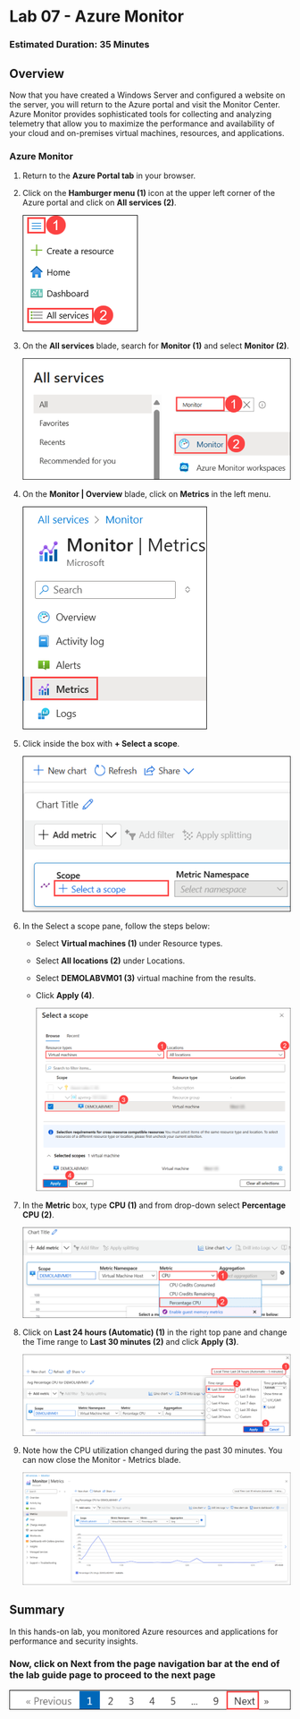 ﻿# Lab 07 - Azure Monitor

### Estimated Duration: 35 Minutes

## Overview
 
Now that you have created a Windows Server and configured a website on the server, you will return to the Azure portal and visit the Monitor Center. Azure Monitor provides sophisticated tools for collecting and analyzing telemetry that allow you to maximize the performance and availability of your cloud and on-premises virtual machines, resources, and applications.

### Azure Monitor

1. Return to the **Azure Portal tab** in your browser.

2. Click on the **Hamburger menu (1)** icon at the upper left corner of the Azure portal and click on **All services (2)**.

   ![](../instructions/images/Lab3-00.png)

3. On the **All services** blade, search for **Monitor (1)** and select **Monitor (2)**.

   ![](../instructions/images/Lab6-00.png)

3. On the **Monitor | Overview** blade, click on **Metrics** in the left menu.

   ![](../instructions/images/Lab6-01.png)

4. Click inside the box with **+ Select a scope**.

   ![Azure Monitor metric scope](images/Lab6-05.png)

5. In the Select a scope pane, follow the steps below:
 
   - Select **Virtual machines (1)** under Resource types.

   - Select **All locations (2)** under Locations.
    
   - Select <copy>**DEMOLABVM01 (3)** </copy> virtual machine from the results.

   - Click **Apply (4)**.

     ![Azure Monitor metric adding scope](images/Lab6-06.png) 

6. In the **Metric** box, type <copy>**CPU (1)**</copy> and from drop-down select **Percentage CPU (2)**.

    ![Azure Monitor metric cpu](images/Lab6-02.png)

7. Click on **Last 24 hours (Automatic) (1)** in the right top pane and change the Time range to **Last 30 minutes (2)** and click **Apply (3)**.

    ![](../instructions/images/Lab6-03.png)

8. Note how the CPU utilization changed during the past 30 minutes. You can now close the Monitor - Metrics blade.

    ![Azure Monitor metric review](images/Lab6-04.png)

## Summary

In this hands-on lab, you monitored Azure resources and applications for performance and security insights.

### Now, click on **Next** from the page navigation bar at the end of the lab guide page to proceed to the next page

![Launch Azure Portal](../instructions/images/avm-18.png)
